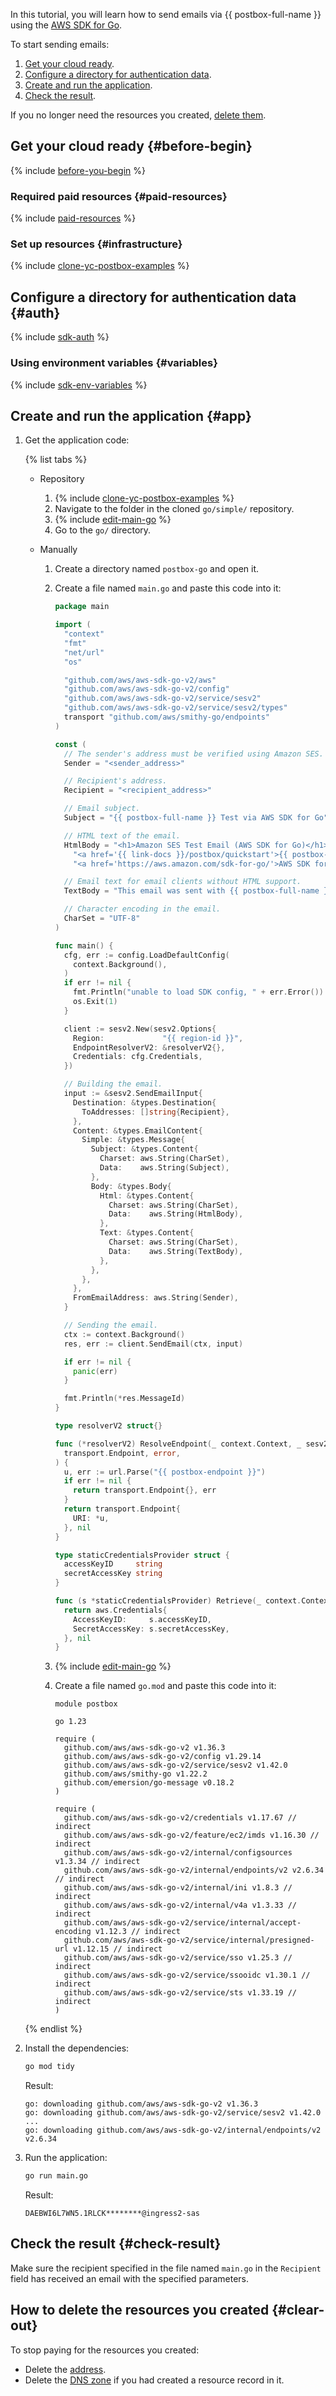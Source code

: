 

In this tutorial, you will learn how to send emails via {{ postbox-full-name }} using the [AWS SDK for Go](https://docs.aws.amazon.com/sdk-for-go/v2/developer-guide/getting-started).

To start sending emails:

1. [Get your cloud ready](#before-begin).
1. [Configure a directory for authentication data](#auth).
1. [Create and run the application](#app).
1. [Check the result](#check-result).

If you no longer need the resources you created, [delete them](#clear-out).


## Get your cloud ready {#before-begin}

{% include [before-you-begin](../../_tutorials/_tutorials_includes/before-you-begin.md) %}


### Required paid resources {#paid-resources}

{% include [paid-resources](../../_includes/postbox/send-emails-aws-sdk/paid-resources.md) %}


### Set up resources {#infrastructure}

{% include [clone-yc-postbox-examples](../../_includes/postbox/send-emails-aws-sdk/send-emails-infrastructure.md) %}


## Configure a directory for authentication data {#auth}

{% include [sdk-auth](../../_includes/postbox/send-emails-aws-sdk/auth.md) %}


### Using environment variables {#variables}

{% include [sdk-env-variables](../../_includes/postbox/send-emails-aws-sdk/env-variables.md) %}


## Create and run the application {#app}

1. Get the application code:

    {% list tabs %}

    - Repository

      1. {% include [clone-yc-postbox-examples](../../_includes/postbox/send-emails-aws-sdk/clone-yc-postbox-examples.md) %}
      1. Navigate to the folder in the cloned `go/simple/` repository.
      1. {% include [edit-main-go](../../_includes/postbox/send-emails-aws-sdk/edit-main-go.md) %}
      1. Go to the `go/` directory.

    - Manually

      1. Create a directory named `postbox-go` and open it.
      1. Create a file named `main.go` and paste this code into it:

          ```go
          package main

          import (
            "context"
            "fmt"
            "net/url"
            "os"

            "github.com/aws/aws-sdk-go-v2/aws"
            "github.com/aws/aws-sdk-go-v2/config"
            "github.com/aws/aws-sdk-go-v2/service/sesv2"
            "github.com/aws/aws-sdk-go-v2/service/sesv2/types"
            transport "github.com/aws/smithy-go/endpoints"
          )

          const (
            // The sender's address must be verified using Amazon SES.
            Sender = "<sender_address>"

            // Recipient's address.
            Recipient = "<recipient_address>"

            // Email subject.
            Subject = "{{ postbox-full-name }} Test via AWS SDK for Go"

            // HTML text of the email.
            HtmlBody = "<h1>Amazon SES Test Email (AWS SDK for Go)</h1><p>This email was sent with " +
              "<a href='{{ link-docs }}/postbox/quickstart'>{{ postbox-full-name }}</a> using the " +
              "<a href='https://aws.amazon.com/sdk-for-go/'>AWS SDK for Go</a>.</p>"

            // Email text for email clients without HTML support.
            TextBody = "This email was sent with {{ postbox-full-name }} using the AWS SDK for Go."

            // Character encoding in the email.
            CharSet = "UTF-8"
          )

          func main() {
            cfg, err := config.LoadDefaultConfig(
              context.Background(),
            )
            if err != nil {
              fmt.Println("unable to load SDK config, " + err.Error())
              os.Exit(1)
            }

            client := sesv2.New(sesv2.Options{
              Region:             "{{ region-id }}",
              EndpointResolverV2: &resolverV2{},
              Credentials: cfg.Credentials,
            })

            // Building the email.
            input := &sesv2.SendEmailInput{
              Destination: &types.Destination{
                ToAddresses: []string{Recipient},
              },
              Content: &types.EmailContent{
                Simple: &types.Message{
                  Subject: &types.Content{
                    Charset: aws.String(CharSet),
                    Data:    aws.String(Subject),
                  },
                  Body: &types.Body{
                    Html: &types.Content{
                      Charset: aws.String(CharSet),
                      Data:    aws.String(HtmlBody),
                    },
                    Text: &types.Content{
                      Charset: aws.String(CharSet),
                      Data:    aws.String(TextBody),
                    },
                  },
                },
              },
              FromEmailAddress: aws.String(Sender),
            }

            // Sending the email.
            ctx := context.Background()
            res, err := client.SendEmail(ctx, input)

            if err != nil {
              panic(err)
            }

            fmt.Println(*res.MessageId)
          }

          type resolverV2 struct{}

          func (*resolverV2) ResolveEndpoint(_ context.Context, _ sesv2.EndpointParameters) (
            transport.Endpoint, error,
          ) {
            u, err := url.Parse("{{ postbox-endpoint }}")
            if err != nil {
              return transport.Endpoint{}, err
            }
            return transport.Endpoint{
              URI: *u,
            }, nil
          }

          type staticCredentialsProvider struct {
            accessKeyID     string
            secretAccessKey string
          }

          func (s *staticCredentialsProvider) Retrieve(_ context.Context) (aws.Credentials, error) {
            return aws.Credentials{
              AccessKeyID:     s.accessKeyID,
              SecretAccessKey: s.secretAccessKey,
            }, nil
          }
          ```

      1. {% include [edit-main-go](../../_includes/postbox/send-emails-aws-sdk/edit-main-go.md) %}
      1. Create a file named `go.mod` and paste this code into it:

          ```goalng
          module postbox

          go 1.23

          require (
            github.com/aws/aws-sdk-go-v2 v1.36.3
            github.com/aws/aws-sdk-go-v2/config v1.29.14
            github.com/aws/aws-sdk-go-v2/service/sesv2 v1.42.0
            github.com/aws/smithy-go v1.22.2
            github.com/emersion/go-message v0.18.2
          )

          require (
            github.com/aws/aws-sdk-go-v2/credentials v1.17.67 // indirect
            github.com/aws/aws-sdk-go-v2/feature/ec2/imds v1.16.30 // indirect
            github.com/aws/aws-sdk-go-v2/internal/configsources v1.3.34 // indirect
            github.com/aws/aws-sdk-go-v2/internal/endpoints/v2 v2.6.34 // indirect
            github.com/aws/aws-sdk-go-v2/internal/ini v1.8.3 // indirect
            github.com/aws/aws-sdk-go-v2/internal/v4a v1.3.33 // indirect
            github.com/aws/aws-sdk-go-v2/service/internal/accept-encoding v1.12.3 // indirect
            github.com/aws/aws-sdk-go-v2/service/internal/presigned-url v1.12.15 // indirect
            github.com/aws/aws-sdk-go-v2/service/sso v1.25.3 // indirect
            github.com/aws/aws-sdk-go-v2/service/ssooidc v1.30.1 // indirect
            github.com/aws/aws-sdk-go-v2/service/sts v1.33.19 // indirect
          )
          ```

    {% endlist %}

1. Install the dependencies:

    ```bash
    go mod tidy
    ```

    Result:

    ```text
    go: downloading github.com/aws/aws-sdk-go-v2 v1.36.3
    go: downloading github.com/aws/aws-sdk-go-v2/service/sesv2 v1.42.0
    ...
    go: downloading github.com/aws/aws-sdk-go-v2/internal/endpoints/v2 v2.6.34
    ```

1. Run the application:

    ```bash
    go run main.go
    ```

    Result:

    ```text
    DAEBWI6L7WN5.1RLCK********@ingress2-sas
    ```


## Check the result {#check-result}

Make sure the recipient specified in the file named `main.go` in the `Recipient` field has received an email with the specified parameters.


## How to delete the resources you created {#clear-out}

To stop paying for the resources you created:

* Delete the [address](../../postbox/operations/).
* Delete the [DNS zone](../../dns/operations/zone-delete.md) if you had created a resource record in it.
